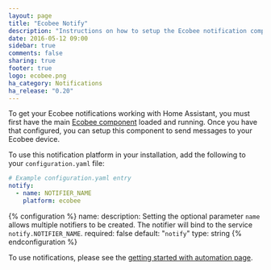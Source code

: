 ```yaml
---
layout: page
title: "Ecobee Notify"
description: "Instructions on how to setup the Ecobee notification component within Home Assistant."
date: 2016-05-12 09:00
sidebar: true
comments: false
sharing: true
footer: true
logo: ecobee.png
ha_category: Notifications
ha_release: "0.20"
---
```


To get your Ecobee notifications working with Home Assistant, you must first have the main [Ecobee component](/components/ecobee/) loaded and running.  Once you have that configured, you can setup this component to send messages to your Ecobee device.

To use this notification platform in your installation, add the following to your `configuration.yaml` file:

```yaml
# Example configuration.yaml entry
notify:
  - name: NOTIFIER_NAME
    platform: ecobee
```

{% configuration %}
name:
  description: Setting the optional parameter `name` allows multiple notifiers to be created. The notifier will bind to the service `notify.NOTIFIER_NAME`.
  required: false
  default: "`notify`"
  type: string
{% endconfiguration %}

To use notifications, please see the [getting started with automation page](/getting-started/automation/).
